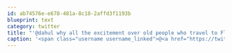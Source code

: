 ```yaml
---
id: ab74576e-e678-481a-8c18-2affd3f1193b
blueprint: text
category: twitter
title: "'@dahul why all the excitement over old people who travel to Florida in the winter?"
caption: '<span class="username username_linked">@<a href="https://twitter.com/dahul" title="Darren Hull (dahul)">dahul</a></span> why all the excitement over old people who travel to Florida in the winter?'
---
```

